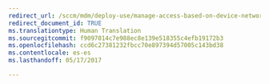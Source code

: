 ```yaml
---
redirect_url: /sccm/mdm/deploy-use/manage-access-based-on-device-network-app-risk
redirect_document_id: TRUE
ms.translationtype: Human Translation
ms.sourcegitcommit: f9097014c7e988ec8e139e518355c4efb19172b3
ms.openlocfilehash: ccd6c27381232fbcc70e897394d57005c143bd38
ms.contentlocale: es-es
ms.lasthandoff: 05/17/2017

---
```


